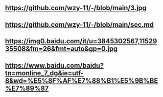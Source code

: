 ## https://github.com/wzy-11/-/blob/main/3.jpg
## https://github.com/wzy-11/-/blob/main/sec.md
## https://img0.baidu.com/it/u=3845302567,1152935508&fm=26&fmt=auto&gp=0.jpg
## https://www.baidu.com/baidu?tn=monline_7_dg&ie=utf-8&wd=%E5%8F%AF%E7%88%B1%E5%9B%BE%E7%89%87
